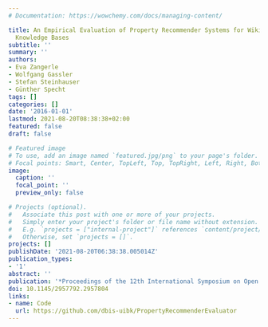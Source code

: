 ```yaml
---
# Documentation: https://wowchemy.com/docs/managing-content/

title: An Empirical Evaluation of Property Recommender Systems for Wikidata and Collaborative
  Knowledge Bases
subtitle: ''
summary: ''
authors:
- Eva Zangerle
- Wolfgang Gassler
- Stefan Steinhauser
- Günther Specht
tags: []
categories: []
date: '2016-01-01'
lastmod: 2021-08-20T08:38:38+02:00
featured: false
draft: false

# Featured image
# To use, add an image named `featured.jpg/png` to your page's folder.
# Focal points: Smart, Center, TopLeft, Top, TopRight, Left, Right, BottomLeft, Bottom, BottomRight.
image:
  caption: ''
  focal_point: ''
  preview_only: false

# Projects (optional).
#   Associate this post with one or more of your projects.
#   Simply enter your project's folder or file name without extension.
#   E.g. `projects = ["internal-project"]` references `content/project/deep-learning/index.md`.
#   Otherwise, set `projects = []`.
projects: []
publishDate: '2021-08-20T06:38:38.005014Z'
publication_types:
- '1'
abstract: ''
publication: '*Proceedings of the 12th International Symposium on Open Collaboration*'
doi: 10.1145/2957792.2957804
links:
- name: Code
  url: https://github.com/dbis-uibk/PropertyRecommenderEvaluator
---
```

